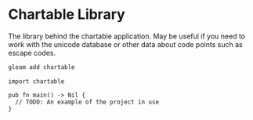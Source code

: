 # Chartable Library

<!-- [![Package Version](https://img.shields.io/hexpm/v/chartable)](https://hex.pm/packages/chartable) -->
<!-- [![Hex Docs](https://img.shields.io/badge/hex-docs-ffaff3)](https://hexdocs.pm/chartable/) -->

The library behind the chartable application.
May be useful if you need to work with the unicode database
or other data about code points such as escape codes.

```sh
gleam add chartable
```
```gleam
import chartable

pub fn main() -> Nil {
  // TODO: An example of the project in use
}
```

<!-- Further documentation can be found at <https://hexdocs.pm/chartable>. -->

